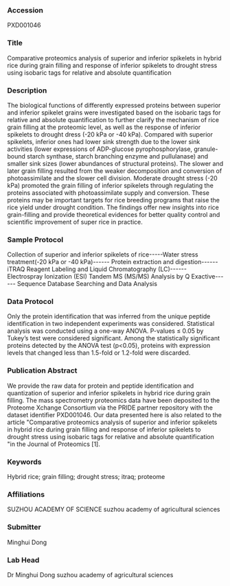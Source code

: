 ### Accession
PXD001046

### Title
Comparative proteomics analysis of superior and inferior spikelets in hybrid rice during grain filling and response of inferior spikelets to drought stress using isobaric tags for relative and absolute quantification

### Description
The biological functions of differently expressed proteins between superior and inferior spikelet grains were investigated based on the isobaric tags for relative and absolute quantification to further clarify the mechanism of rice grain filling at the proteomic level, as well as the response of inferior spikelets to drought dress (-20 kPa or -40 kPa). Compared with superior spikelets, inferior ones had lower sink strength due to the lower sink activities (lower expressions of ADP-glucose pyrophosphorylase, granule-bound starch synthase, starch branching enzyme and pullulanase) and smaller sink sizes (lower abundances of structural proteins). The slower and later grain filling resulted from the weaker decomposition and conversion of photoassimilate and the slower cell division. Moderate drought stress (-20 kPa) promoted the grain filling of inferior spikelets through regulating the proteins associated with photoassimilate supply and conversion. These proteins may be important targets for rice breeding programs that raise the rice yield under drought condition. The findings offer new insights into rice grain-filling and provide theoretical evidences for better quality control and scientific improvement of super rice in practice.

### Sample Protocol
Collection of superior and inferior spikelets of rice-----Water stress treatment(-20 kPa or -40 kPa)------ Protein extraction and digestion------ iTRAQ Reagent Labeling and Liquid Chromatography (LC)------ Electrospray Ionization (ESI) Tandem MS (MS/MS) Analysis by Q Exactive------ Sequence Database Searching and Data Analysis

### Data Protocol
Only the protein identification that was inferred from the unique peptide identification in two independent experiments was considered. Statistical analysis was conducted using a one-way ANOVA. P-values ≤ 0.05 by Tukey’s test were considered significant. Among the statistically significant proteins detected by the ANOVA test (p<0.05), proteins with expression levels that changed less than 1.5-fold or 1.2-fold were discarded.

### Publication Abstract
We provide the raw data for protein and peptide identification and quantization of superior and inferior spikelets in hybrid rice during grain filling. The mass spectrometry proteomics data have been deposited to the Proteome Xchange Consortium via the PRIDE partner repository with the dataset identifier PXD001046. Our data presented here is also related to the article "Comparative proteomics analysis of superior and inferior spikelets in hybrid rice during grain filling and response of inferior spikelets to drought stress using isobaric tags for relative and absolute quantification "in the Journal of Proteomics [1].

### Keywords
Hybrid rice; grain filling; drought stress; itraq; proteome

### Affiliations
SUZHOU ACADEMY OF SCIENCE
suzhou academy of agricultural sciences

### Submitter
Minghui Dong

### Lab Head
Dr Minghui Dong
suzhou academy of agricultural sciences


